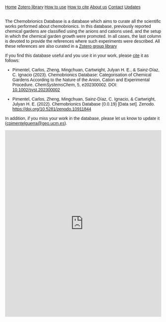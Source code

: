 <html>
<head>
<meta name="viewport" content="width=device-width, initial-scale=1">
<style>
body {
  margin: 0;
  font-family: Arial, Helvetica, sans-serif;
}

.topnav {
  overflow: hidden;
  background-color: #333;
}

.topnav a {
  float: left;
  color: #f2f2f2;
  text-align: center;
  padding: 14px 16px;
  text-decoration: none;
  font-size: 17px;
}

.topnav a:hover {
  background-color: #ddd;
  color: black;
}

.topnav a.active {
  background-color: blue;
  color: white;
}
</style>
</head>
<body>

<div class="topnav">
  <a class="active" href="https://cpimentelguerra.com/new-chemDB/">Home</a>
  <a href="https://cpimentelguerra.com/new-chemDB/zotero">Zotero library</a>
  <a href="https://cpimentelguerra.com/new-chemDB/howtouse">How to use</a>
  <a href="https://cpimentelguerra.com/new-chemDB/howtocite">How to cite</a>
  <a href="https://cpimentelguerra.com/new-chemDB/about">About us</a>
  <a href="https://cpimentelguerra.com/new-chemDB/contact">Contact</a>
  <a href="https://cpimentelguerra.com/new-chemDB/updates">Updates</a>
</div>

</body>
</html>

<br>

The Chemobrionics Database is a database which aims to curate all the scientific works performed about chemobrionics. In this database, previously reported chemical gardens are classified using the anions and cations used, and the setup in which the chemical garden growth were promoted. In all cases, the last column is devoted to provide the references where such experiments were described. All these references are also curated in a [Zotero group library](/chemicalgardens/zotero)

If you find this database useful and you use it in your work, please [cite](/chemicalgardens/howtocite) it as follows:

* Pimentel, Carlos, Zheng, Mingchuan, Cartwright, Julyan H. E., & Sainz-Díaz, C. Ignacio  (2023). Chemobrionics Database: Categorisation of Chemical Gardens According to the Nature of the Anion, Cation and Experimental Procedure. *ChemSystemsChem*, 5, e202300002. DOI: [10.1002/syst.202300002](https://doi.org/10.1002/syst.202300002)

* Pimentel, Carlos, Zheng, Mingchuan, Sainz-Díaz, C. Ignacio, & Cartwright, Julyan H. E. (2022). Chemobrionics Database (0.0.19) [Data set]. Zenodo. https://doi.org/10.5281/zenodo.10911844

In addition, if you miss your work in the database, please let us know to update it (cpimentelguerra@geo.ucm.es).

<iframe style="border-style: none;" src="https://cpimentelguerra.com/chemobrionics/database/database.html" width="100%" height="600" ></iframe>
